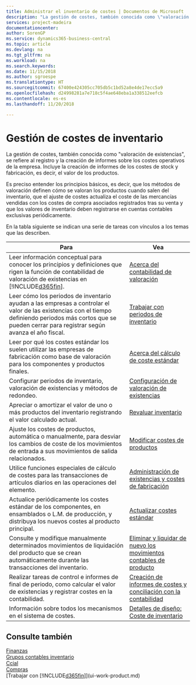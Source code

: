 ```yaml
---
title: Administrar el inventario de costes | Documentos de Microsoft
description: "La gestión de costes, también conocida como \"valoración de existencias\", se refiere al registro y la creación de informes sobre los costes operativos de la empresa. Incluye la creación de informes de los costes de stock y fabricación, es decir, el valor de los productos."
services: project-madeira
documentationcenter: 
author: SorenGP
ms.service: dynamics365-business-central
ms.topic: article
ms.devlang: na
ms.tgt_pltfrm: na
ms.workload: na
ms.search.keywords: 
ms.date: 11/15/2018
ms.author: sgroespe
ms.translationtype: HT
ms.sourcegitcommit: 67400e424305cc705db5c1bd52a8e4de17ecc5a9
ms.openlocfilehash: d24998281a7e718c5f4ae648eba1a338512eefcb
ms.contentlocale: es-es
ms.lasthandoff: 11/20/2018

---
```

# <a name="managing-inventory-costs"></a>Gestión de costes de inventario
La gestión de costes, también conocida como "valoración de existencias", se refiere al registro y la creación de informes sobre los costes operativos de la empresa. Incluye la creación de informes de los costes de stock y fabricación, es decir, el valor de los productos.   

Es preciso entender los principios básicos, es decir, que los métodos de valoración definen cómo se valoran los productos cuando salen del inventario, que el ajuste de costes actualiza el coste de las mercancías vendidas con los costes de compra asociados registrados tras su venta y que los valores de inventario deben registrarse en cuentas contables exclusivas periódicamente.

En la tabla siguiente se indican una serie de tareas con vínculos a los temas que las describen.

|**Para**|**Vea**|  
|------------|-------------|  
|Leer información conceptual para conocer los principios y definiciones que rigen la función de contabilidad de valoración de existencias en [!INCLUDE[d365fin](includes/d365fin_md.md)].|[Acerca del contabilidad de valoración](finance-learn-about-costing.md)|  
|Leer cómo los periodos de inventario ayudan a las empresas a controlar el valor de las existencias con el tiempo definiendo periodos más cortos que se pueden cerrar para registrar según avanza el año fiscal.|[Trabajar con periodos de inventario](finance-how-to-work-with-inventory-periods.md)|
|Leer por qué los costes estándar los suelen utilizar las empresas de fabricación como base de valoración para los componentes y productos finales.|[Acerca del cálculo de coste estándar](finance-about-calculating-standard-cost.md)|
|Configurar periodos de inventario, valoración de existencias y métodos de redondeo.|[Configuración de valoración de existencias](finance-set-up-inventory-valuation-and-costing.md)|
|Apreciar o amortizar el valor de uno o más productos del inventario registrando el valor calculado actual.|[Revaluar inventario](inventory-how-revalue-inventory.md)|
|Ajuste los costes de productos, automática o manualmente, para desviar los cambios de coste de los movimientos de entrada a sus movimientos de salida relacionados.|[Modificar costes de productos](inventory-how-adjust-item-costs.md)|
|Utilice funciones especiales de cálculo de costes para las transacciones de artículos diarios en las operaciones del elemento.|[Administración de existencias y costes de fabricación](finance-handle-inventory-and-manufacturing-costs.md)|  
|Actualice periódicamente los costes estándar de los componentes, en ensamblados o L.M. de producción, y distribuya los nuevos costes al producto principal.|[Actualizar costes estándar](finance-how-to-update-standard-costs.md)|
|Consulte y modifique manualmente determinados movimientos de liquidación del producto que se crean automáticamente durante las transacciones del inventario.|[Eliminar y liquidar de nuevo los movimientos contables de producto](finance-how-to-remove-and-reapply-item-entries.md)|
|Realizar tareas de control e informes de final de periodo, como calcular el valor de existencias y registrar costes en la contabilidad.|[Creación de informes de costes y conciliación con la contabilidad](finance-report-costs-and-reconcile-with-the-general-ledger.md)|
|Información sobre todos los mecanismos en el sistema de costes.|[Detalles de diseño: Coste de inventario](design-details-inventory-costing.md)|  

## <a name="see-also"></a>Consulte también  
 [Finanzas](finance.md)  
 [Grupos contables inventario](inventory-manage-inventory.md)   
 [Ccial](sales-manage-sales.md)   
 [Compras](purchasing-manage-purchasing.md)  
 [Trabajar con [!INCLUDE[d365fin](includes/d365fin_md.md)]](ui-work-product.md)

